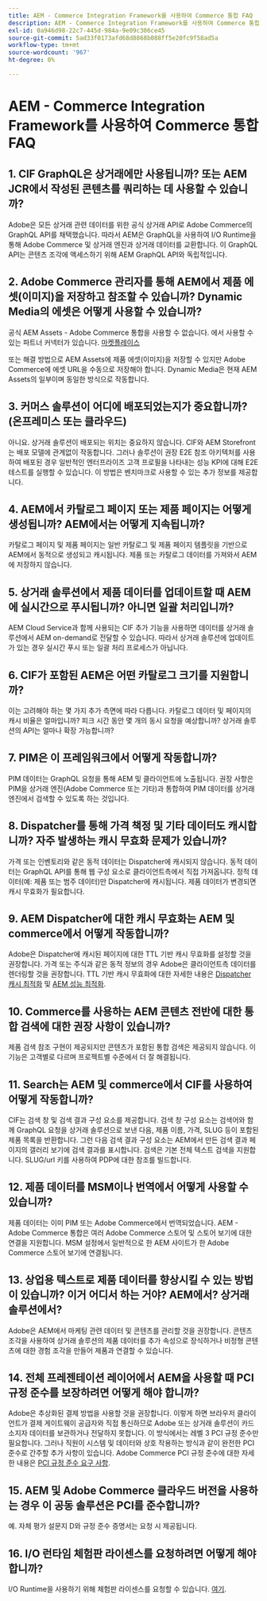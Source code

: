 ```yaml
---
title: AEM - Commerce Integration Framework를 사용하여 Commerce 통합 FAQ
description: AEM - Commerce Integration Framework를 사용하여 Commerce 통합 FAQ
exl-id: 0a946d98-22c7-445d-984a-9e09c306ce45
source-git-commit: 5ad33f0173afd68d8868b088ff5e20fc9f58ad5a
workflow-type: tm+mt
source-wordcount: '967'
ht-degree: 0%

---
```


# AEM - Commerce Integration Framework를 사용하여 Commerce 통합 FAQ

## 1. CIF GraphQL은 상거래에만 사용됩니까? 또는 AEM JCR에서 작성된 콘텐츠를 쿼리하는 데 사용할 수 있습니까?

Adobe은 모든 상거래 관련 데이터를 위한 공식 상거래 API로 Adobe Commerce의 GraphQL API를 채택했습니다. 따라서 AEM은 GraphQL을 사용하여 I/O Runtime을 통해 Adobe Commerce 및 상거래 엔진과 상거래 데이터를 교환합니다. 이 GraphQL API는 콘텐츠 조각에 액세스하기 위해 AEM GraphQL API와 독립적입니다.

## 2. Adobe Commerce 관리자를 통해 AEM에서 제품 에셋(이미지)을 저장하고 참조할 수 있습니까? Dynamic Media의 에셋은 어떻게 사용할 수 있습니까?

공식 AEM Assets - Adobe Commerce 통합을 사용할 수 없습니다. 에서 사용할 수 있는 파트너 커넥터가 있습니다. [마켓플레이스](https://marketplace.magento.com) <!-- THIS IS THE OLD URL THAT WAS USED. IT WAS 404 (https://marketplace.magento.com/bounteous-dam.html) -->

또는 해결 방법으로 AEM Assets에 제품 에셋(이미지)을 저장할 수 있지만 Adobe Commerce에 에셋 URL을 수동으로 저장해야 합니다. Dynamic Media은 현재 AEM Assets의 일부이며 동일한 방식으로 작동합니다.

## 3. 커머스 솔루션이 어디에 배포되었는지가 중요합니까? (온프레미스 또는 클라우드)

아니요. 상거래 솔루션이 배포되는 위치는 중요하지 않습니다. CIF와 AEM Storefront는 배포 모델에 관계없이 작동합니다. 그러나 솔루션이 권장 E2E 참조 아키텍처를 사용하여 배포된 경우 일반적인 엔터프라이즈 고객 프로필을 나타내는 성능 KPI에 대해 E2E 테스트를 실행할 수 있습니다. 이 방법은 벤치마크로 사용할 수 있는 추가 정보를 제공합니다.

## 4. AEM에서 카탈로그 페이지 또는 제품 페이지는 어떻게 생성됩니까? AEM에서는 어떻게 지속됩니까?

카탈로그 페이지 및 제품 페이지는 일반 카탈로그 및 제품 페이지 템플릿을 기반으로 AEM에서 동적으로 생성되고 캐시됩니다. 제품 또는 카탈로그 데이터를 가져와서 AEM에 저장하지 않습니다.

## 5. 상거래 솔루션에서 제품 데이터를 업데이트할 때 AEM에 실시간으로 푸시됩니까? 아니면 일괄 처리입니까?

AEM Cloud Service과 함께 사용되는 CIF 추가 기능을 사용하면 데이터를 상거래 솔루션에서 AEM on-demand로 전달할 수 있습니다. 따라서 상거래 솔루션에 업데이트가 있는 경우 실시간 푸시 또는 일괄 처리 프로세스가 아닙니다.

## 6. CIF가 포함된 AEM은 어떤 카탈로그 크기를 지원합니까?

이는 고려해야 하는 몇 가지 추가 측면에 따라 다릅니다. 카탈로그 데이터 및 페이지의 캐시 비율은 얼마입니까? 피크 시간 동안 몇 개의 동시 요청을 예상합니까? 상거래 솔루션의 API는 얼마나 확장 가능합니까?

## 7. PIM은 이 프레임워크에서 어떻게 작동합니까?

PIM 데이터는 GraphQL 요청을 통해 AEM 및 클라이언트에 노출됩니다. 권장 사항은 PIM을 상거래 엔진(Adobe Commerce 또는 기타)과 통합하여 PIM 데이터를 상거래 엔진에서 검색할 수 있도록 하는 것입니다.

## 8. Dispatcher를 통해 가격 책정 및 기타 데이터도 캐시합니까? 자주 발생하는 캐시 무효화 문제가 있습니까?

가격 또는 인벤토리와 같은 동적 데이터는 Dispatcher에 캐시되지 않습니다. 동적 데이터는 GraphQL API를 통해 웹 구성 요소로 클라이언트측에서 직접 가져옵니다. 정적 데이터(예: 제품 또는 범주 데이터)만 Dispatcher에 캐시됩니다. 제품 데이터가 변경되면 캐시 무효화가 필요합니다.

## 9. AEM Dispatcher에 대한 캐시 무효화는 AEM 및 commerce에서 어떻게 작동합니까?

Adobe은 Dispatcher에 캐시된 페이지에 대한 TTL 기반 캐시 무효화를 설정할 것을 권장합니다. 가격 또는 주식과 같은 동적 정보의 경우 Adobe은 클라이언트측 데이터를 렌더링할 것을 권장합니다. TTL 기반 캐시 무효화에 대한 자세한 내용은 [Dispatcher 캐시 최적화](https://experienceleague.adobe.com/docs/experience-cloud-kcs/kbarticles/KA-17458.html) 및 [AEM 성능 최적화](https://experienceleague.adobe.com/docs/commerce-operations/deliver-commerce-at-scale/performance.html).

## 10. Commerce를 사용하는 AEM 콘텐츠 전반에 대한 통합 검색에 대한 권장 사항이 있습니까?

제품 검색 참조 구현이 제공되지만 콘텐츠가 포함된 통합 검색은 제공되지 않습니다. 이 기능은 고객별로 다르며 프로젝트별 수준에서 더 잘 해결됩니다.

## 11. Search는 AEM 및 commerce에서 CIF를 사용하여 어떻게 작동합니까?

CIF는 검색 창 및 검색 결과 구성 요소를 제공합니다. 검색 창 구성 요소는 검색어와 함께 GraphQL 요청을 상거래 솔루션으로 보낸 다음, 제품 이름, 가격, SLUG 등이 포함된 제품 목록을 반환합니다. 그런 다음 검색 결과 구성 요소는 AEM에서 만든 검색 결과 페이지의 갤러리 보기에 검색 결과를 표시합니다. 검색은 기본 전체 텍스트 검색을 지원합니다. SLUG/url 키를 사용하여 PDP에 대한 참조를 빌드합니다.

## 12. 제품 데이터를 MSM이나 번역에서 어떻게 사용할 수 있습니까?

제품 데이터는 이미 PIM 또는 Adobe Commerce에서 번역되었습니다. AEM - Adobe Commerce 통합은 여러 Adobe Commerce 스토어 및 스토어 보기에 대한 연결을 지원합니다. MSM 설정에서 일반적으로 한 AEM 사이트가 한 Adobe Commerce 스토어 보기에 연결됩니다.

## 13. 상업용 텍스트로 제품 데이터를 향상시킬 수 있는 방법이 있습니까? 이거 어디서 하는 거야? AEM에서? 상거래 솔루션에서?

Adobe은 AEM에서 마케팅 관련 데이터 및 콘텐츠를 관리할 것을 권장합니다. 콘텐츠 조각을 사용하여 상거래 솔루션의 제품 데이터를 추가 속성으로 장식하거나 비정형 콘텐츠에 대한 경험 조각을 만들어 제품과 연결할 수 있습니다.

## 14. 전체 프레젠테이션 레이어에서 AEM을 사용할 때 PCI 규정 준수를 보장하려면 어떻게 해야 합니까?

Adobe은 추상화된 결제 방법을 사용할 것을 권장합니다. 이렇게 하면 브라우저 클라이언트가 결제 게이트웨이 공급자와 직접 통신하므로 Adobe 또는 상거래 솔루션이 카드 소지자 데이터를 보관하거나 전달하지 못합니다. 이 방식에서는 레벨 3 PCI 규정 준수만 필요합니다. 그러나 직원이 시스템 및 데이터와 상호 작용하는 방식과 같이 완전한 PCI 준수로 간주할 추가 사항이 있습니다. Adobe Commerce PCI 규정 준수에 대한 자세한 내용은 [PCI 규정 준수 요구 사항](https://business.adobe.com/products/magento/pci-compliance.html).

## 15. AEM 및 Adobe Commerce 클라우드 버전을 사용하는 경우 이 공동 솔루션은 PCI를 준수합니까?

예. 자체 평가 설문지 D와 규정 준수 증명서는 요청 시 제공됩니다.

## 16. I/O 런타임 체험판 라이센스를 요청하려면 어떻게 해야 합니까?

I/O Runtime을 사용하기 위해 체험판 라이센스를 요청할 수 있습니다. [여기](https://developer.adobe.com/app-builder/trial/).

